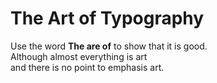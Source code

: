 # The Art of Typography

Use the word **The are of** to show that it is good.  
Although almost everything is art  
and there is no point to emphasis art.
